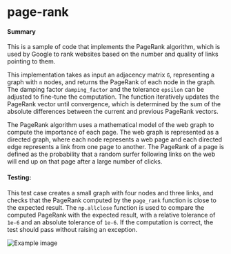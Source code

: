 # page-rank

#### Summary

This is a sample of code that implements the PageRank algorithm, which is used by Google to rank websites based on the number and quality of links pointing to them.

This implementation takes as input an adjacency matrix `G`, representing a graph with `n` nodes, and returns the PageRank of each node in the graph. The damping factor `damping_factor` and the tolerance `epsilon` can be adjusted to fine-tune the computation. The function iteratively updates the PageRank vector until convergence, which is determined by the sum of the absolute differences between the current and previous PageRank vectors.

The PageRank algorithm uses a mathematical model of the web graph to compute the importance of each page. The web graph is represented as a directed graph, where each node represents a web page and each directed edge represents a link from one page to another. The PageRank of a page is defined as the probability that a random surfer following links on the web will end up on that page after a large number of clicks.

#### Testing:

This test case creates a small graph with four nodes and three links, and checks that the PageRank computed by the `page_rank` function is close to the expected result. The `np.allclose` function is used to compare the computed PageRank with the expected result, with a relative tolerance of `1e-6` and an absolute tolerance of `1e-6`. If the computation is correct, the test should pass without raising an exception.

![Example image](https://upload.wikimedia.org/wikipedia/commons/thumb/f/fb/PageRanks-Example.svg/660px-PageRanks-Example.svg.png)

